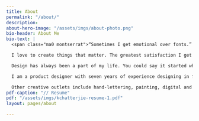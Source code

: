 ```yaml
---
title: About
permalink: "/about/"
description: 
about-hero-image: "/assets/imgs/about-photo.png"
bio-header: About Me
bio-text: |
  <span class="ma0 montserrat">“Sometimes I get emotional over fonts.” - Kanye West</span>

  I love to create things that matter. The greatest satisfaction I get in my work comes from designing meaningful end-to-end experiences. I thrive in fast-paced environments, especially those in the interactive digital field.

  Design has always been a part of my life. You could say it started when I drew my favorite animated characters as a kid, or when I taught myself to design and code my first Xanga theme, or when I fell in love with my AP Studio Art course in high school. My natural curiosity pushes me to many different creative mediums while continuing to build on my existing skills.

  I am a product designer with seven years of experience designing in financial, government tech media, e-commerce, and software development industries. My portfolio includes touchscreen vending and point-of-sale technology, dashboards and applications, websites, print, and environmental design. I have a Bachelor of Fine Arts from The Art Institute of Washington, and a User Experience Research certificate from General Assembly. In my spare time, I volunteer as a TA and designer at 826CHI in Wicker Park.

  Other creative outlets include hand-lettering, painting, digital and film photography, and more recently, animation. I love traveling, I laugh a lot (and loudly), I spend too much time analyzing Mad Men and Twin Peaks, and I really, really enjoy both cooking and eating food.
pdf-caption: "// Resume"
pdf: "/assets/imgs/kchatterjie-resume-1.pdf"
layout: pages/about

---
```

